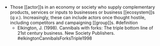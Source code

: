 - Those [[actor]]s in an economy or society who supply complementary products, services or inputs to businesses or business [[ecosystem]]s (_q.v._). Increasingly, these can include actors once thought hostile, including competitors and campaigning [[group]]s. #definition
	- Elkington, J. (1998). Cannibals with forks: The triple bottom line of 21st century business. New Society Publishers. #elkingtonCannibalsForksTriple1998